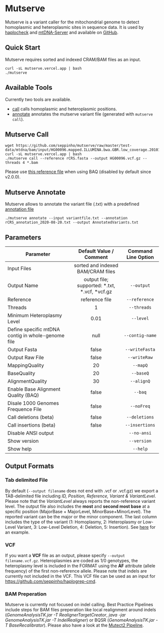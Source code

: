 # Mutserve

Mutserve is a variant caller for the mitochondrial genome to detect homoplasmic and heteroplasmic sites in sequence data. It is used by [haplocheck](../haplocheck/haplocheck.md) and [mtDNA-Server](../mtdna-server/mtdna-server.md) and available on [GitHub](https://github.com/seppinho/mutserve).

## Quick Start
Mutserve requires sorted and indexed CRAM/BAM files as an input.

```
curl -sL mutserve.vercel.app | bash
./mutserve
```

## Available Tools
Currently two tools are available. 

* [call](#mutserve-call) calls homoplasmic and heteroplasmic positions. 
* [annotate](#mutserve-annotate) annotates the mutserve variant file (generated with `mutserve call`). 

## <a name="mutserve-call">Mutserve Call</a>

```
wget https://github.com/seppinho/mutserve/raw/master/test-data/mtdna/bam/input/HG00096.mapped.ILLUMINA.bwa.GBR.low_coverage.20101123.bam
curl -sL mutserve.vercel.app | bash
./mutserve call --reference rCRS.fasta --output HG00096.vcf.gz --threads 4 *.bam 
```

Please use [this reference file](https://raw.githubusercontent.com/seppinho/mutserve/master/files/rCRS.fasta) when using BAQ (disabled by default since v2.0.0).



## <a name="mutserve-annotate">Mutserve Annotate</a>

Mutserve allows to annotate the variant file (.txt) with a predefined [annotation file](https://raw.githubusercontent.com/seppinho/mutserve/master/files/rCRS_annotation_2020-08-20.txt) 

```
./mutserve annotate --input variantfile.txt --annotation rCRS_annotation_2020-08-20.txt --output AnnotatedVariants.txt
```


## Parameters

| Parameter        | Default Value / Comment          | Command Line Option | 
| ------------- |:-------------:| :-------------:| 
| Input Files     | sorted and indexed BAM/CRAM files | |
| Output Name   | output file; supported: \*.txt, \*.vcf, \*vcf.gz | `--output` |
| Reference  | reference file | `--reference` |
| Threads     | 1 | `--threads`|
| Minimum Heteroplasmy Level     | 0.01 | `--level`|
| Define specific mtDNA contig in whole-genome file     | null | `--contig-name`|
| Output Fasta     | false | `--writeFasta`|
| Output Raw File     | false | `--writeRaw`|
| MappingQuality     | 20 | `--mapQ`|
| BaseQuality     | 20 | `--baseQ`|
| AlignmentQuality     | 30 | `--alignQ`|
| Enable Base Alignment Quality (BAQ)     | false | `--baq`|
| Disale 1000 Genomes Frequence File     | false | `--noFreq`|
| Call deletions (beta)     | false | `--deletions`|
| Call insertions (beta)     | false | `--insertions`|
| Disable ANSI output     |  | `--no-ansi`|
| Show version     |  | `--version`|
| Show help     |  | `--help`|

## Output Formats

### Tab delimited File
By default (`--output filename` does not end with .vcf or .vcf.gz) we export a TAB-delimited file including *ID, Position, Reference, Variant & VariantLevel*. Please note that the *VariantLevel* always reports the non-reference variant level. The output file also includes the **most** and **second most base** at a specific position (MajorBase + MajorLevel, MinorBase+MinorLevel). The reported variant can be the major or the minor component. The last column includes the type of the variant (1: Homoplasmy, 2: Heteroplasmy or Low-Level Variant, 3: Low-Level Deletion, 4: Deletion, 5: Insertion). See [here](https://raw.githubusercontent.com/seppinho/mutation-server/master/test-data/results/variantsLocal1000G) for an example. 

### VCF
If you want a **VCF** file as an output, please specify `--output filename.vcf.gz`. Heteroplasmies are coded as 1/0 genotypes, the heteroplasmy level is included in the FORMAT using the **AF** attribute (allele frequency) of the first non-reference allele. Please note that indels are currently not included in the VCF.  This VCF file can be used as an input for https://github.com/seppinho/haplogrep-cmd.

### BAM Preperation
Mutserve is currently not focused on indel calling. 
Best Practice Pipelines include steps for BAM files preperation like local realignment around indels (*GenomeAnalysisTK.jar -T RealignerTargetCreator*, *java -jar GenomeAnalysisTK.jar -T IndelRealigner*) or BQSR (*GenomeAnalysisTK.jar -T BaseRecalibrator*).
Please also have a look at the [Mutect2 Pipeline](https://gnomad.broadinstitute.org/blog/2020-11-gnomad-v3-1-mitochondrial-dna-variants/).

